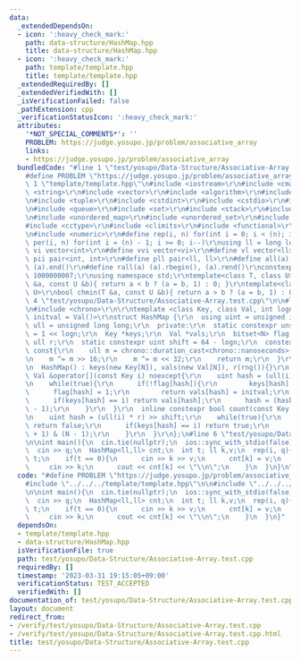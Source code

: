 ```yaml
---
data:
  _extendedDependsOn:
  - icon: ':heavy_check_mark:'
    path: data-structure/HashMap.hpp
    title: data-structure/HashMap.hpp
  - icon: ':heavy_check_mark:'
    path: template/template.hpp
    title: template/template.hpp
  _extendedRequiredBy: []
  _extendedVerifiedWith: []
  _isVerificationFailed: false
  _pathExtension: cpp
  _verificationStatusIcon: ':heavy_check_mark:'
  attributes:
    '*NOT_SPECIAL_COMMENTS*': ''
    PROBLEM: https://judge.yosupo.jp/problem/associative_array
    links:
    - https://judge.yosupo.jp/problem/associative_array
  bundledCode: "#line 1 \"test/yosupo/Data-Structure/Associative-Array.test.cpp\"\n\
    #define PROBLEM \"https://judge.yosupo.jp/problem/associative_array\"\n\n#line\
    \ 1 \"template/template.hpp\"\n#include <iostream>\r\n#include <cmath>\r\n#include\
    \ <string>\r\n#include <vector>\r\n#include <algorithm>\r\n#include <utility>\r\
    \n#include <tuple>\r\n#include <cstdint>\r\n#include <cstdio>\r\n#include <map>\r\
    \n#include <queue>\r\n#include <set>\r\n#include <stack>\r\n#include <deque>\r\
    \n#include <unordered_map>\r\n#include <unordered_set>\r\n#include <bitset>\r\n\
    #include <cctype>\r\n#include <climits>\r\n#include <functional>\r\n#include <cassert>\r\
    \n#include <numeric>\r\n#define rep(i, n) for(int i = 0; i < (n); i++)\r\n#define\
    \ per(i, n) for(int i = (n) - 1; i >= 0; i--)\r\nusing ll = long long;\r\n#define\
    \ vi vector<int>\r\n#define vvi vector<vi>\r\n#define vl vector<ll>\r\n#define\
    \ pii pair<int, int>\r\n#define pll pair<ll, ll>\r\n#define all(a) (a).begin(),\
    \ (a).end()\r\n#define rall(a) (a).rbegin(), (a).rend()\r\nconstexpr int mod =\
    \ 1000000007;\r\nusing namespace std;\r\ntemplate<class T, class U>\r\nbool chmax(T\
    \ &a, const U &b){ return a < b ? (a = b, 1) : 0; }\r\ntemplate<class T, class\
    \ U>\r\nbool chmin(T &a, const U &b){ return a > b ? (a = b, 1) : 0; }\n#line\
    \ 4 \"test/yosupo/Data-Structure/Associative-Array.test.cpp\"\n\n#line 1 \"data-structure/HashMap.hpp\"\
    \n#include <chrono>\r\n\r\ntemplate <class Key, class Val, int logn = 20, Val\
    \ initval = Val()>\r\nstruct HashMap {\r\n  using uint = unsigned int;\r\n  using\
    \ ull = unsigned long long;\r\n  private:\r\n  static constexpr unsigned int N\
    \ = 1 << logn;\r\n  Key *keys;\r\n  Val *vals;\r\n  bitset<N> flag;\r\n  const\
    \ ull r;\r\n  static constexpr uint shift = 64 - logn;\r\n  constexpr ull rng()\
    \ const{\r\n    ull m = chrono::duration_cast<chrono::nanoseconds>(chrono::high_resolution_clock::now().time_since_epoch()).count();\r\
    \n    m ^= m >> 16;\r\n    m ^= m << 32;\r\n    return m;\r\n  }\r\n  public:\r\
    \n  HashMap() : keys(new Key[N]), vals(new Val[N]), r(rng()){}\r\n  inline constexpr\
    \ Val &operator[](const Key i) noexcept{\r\n    uint hash = (ull(i) * r) >> shift;\r\
    \n    while(true){\r\n      if(!flag[hash]){\r\n        keys[hash] = i;\r\n  \
    \      flag[hash] = 1;\r\n        return vals[hash] = initval;\r\n      }\r\n\
    \      if(keys[hash] == i) return vals[hash];\r\n      hash = (hash + 1) & (N\
    \ - 1);\r\n    }\r\n  }\r\n  inline constexpr bool count(const Key i) const noexcept{\r\
    \n    uint hash = (ull(i) * r) >> shift;\r\n    while(true){\r\n      if(!flag[hash])\
    \ return false;\r\n      if(keys[hash] == i) return true;\r\n      hash = (hash\
    \ + 1) & (N - 1);\r\n    }\r\n  }\r\n};\n#line 6 \"test/yosupo/Data-Structure/Associative-Array.test.cpp\"\
    \n\nint main(){\n  cin.tie(nullptr);\n  ios::sync_with_stdio(false);\n  int q;\n\
    \  cin >> q;\n  HashMap<ll,ll> cnt;\n  int t; ll k,v;\n  rep(i, q){\n    cin >>\
    \ t;\n    if(t == 0){\n      cin >> k >> v;\n      cnt[k] = v;\n    }else{\n \
    \     cin >> k;\n      cout << cnt[k] << \"\\n\";\n    }\n  }\n}\n"
  code: "#define PROBLEM \"https://judge.yosupo.jp/problem/associative_array\"\n\n\
    #include \"../../../template/template.hpp\"\n\n#include \"../../../data-structure/HashMap.hpp\"\
    \n\nint main(){\n  cin.tie(nullptr);\n  ios::sync_with_stdio(false);\n  int q;\n\
    \  cin >> q;\n  HashMap<ll,ll> cnt;\n  int t; ll k,v;\n  rep(i, q){\n    cin >>\
    \ t;\n    if(t == 0){\n      cin >> k >> v;\n      cnt[k] = v;\n    }else{\n \
    \     cin >> k;\n      cout << cnt[k] << \"\\n\";\n    }\n  }\n}"
  dependsOn:
  - template/template.hpp
  - data-structure/HashMap.hpp
  isVerificationFile: true
  path: test/yosupo/Data-Structure/Associative-Array.test.cpp
  requiredBy: []
  timestamp: '2023-03-31 19:15:05+09:00'
  verificationStatus: TEST_ACCEPTED
  verifiedWith: []
documentation_of: test/yosupo/Data-Structure/Associative-Array.test.cpp
layout: document
redirect_from:
- /verify/test/yosupo/Data-Structure/Associative-Array.test.cpp
- /verify/test/yosupo/Data-Structure/Associative-Array.test.cpp.html
title: test/yosupo/Data-Structure/Associative-Array.test.cpp
---
```

